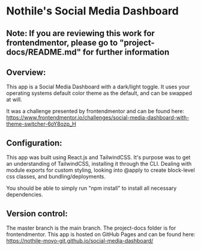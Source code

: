 # Nothile's Social Media Dashboard
## Note: If you are reviewing this work for frontendmentor, please go to "project-docs/README.md" for further information

## Overview:
This app is a Social Media Dashboard with a dark/light toggle.
It uses your operating systems default color theme as the default, and can be swapped at will.

It was a challenge presented by frontendmentor and can be found here: https://www.frontendmentor.io/challenges/social-media-dashboard-with-theme-switcher-6oY8ozp_H


## Configuration:
This app was built using React.js and TailwindCSS. 
It's purpose was to get an understanding of TailwindCSS, installing it through the CLI. Dealing with module exports for custom styling, looking into @apply to create block-level css classes, and bundling/deployments. 

You should be able to simply run "npm install" to install all necessary dependencies.

## Version control:
The master branch is the main branch. The project-docs folder is for frontendmentor.
This app is hosted on GitHub Pages and can be found here: https://nothile-moyo-git.github.io/social-media-dashboard/


